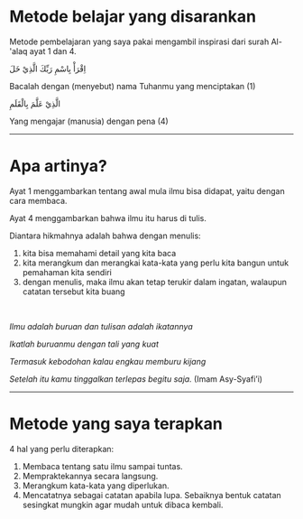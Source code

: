# Metode belajar yang disarankan
Metode pembelajaran yang saya pakai mengambil inspirasi dari surah Al-'alaq ayat 1 dan 4.

اِقْرَأْ بِاسْمِ رَبِّكَ الَّذِيْ خَلَ

Bacalah dengan (menyebut) nama Tuhanmu yang menciptakan (1)

الَّذِيْ عَلَّمَ بِالْقَلَمِ

Yang mengajar (manusia) dengan pena (4)

---

# Apa artinya?

Ayat 1 menggambarkan tentang awal mula ilmu bisa didapat, yaitu dengan cara membaca.

Ayat 4 menggambarkan bahwa ilmu itu harus di tulis.

Diantara hikmahnya adalah bahwa dengan menulis:
1. kita bisa memahami detail yang kita baca
2. kita merangkum dan merangkai kata-kata yang perlu kita bangun untuk pemahaman kita sendiri
3. dengan menulis, maka ilmu akan tetap terukir dalam ingatan, walaupun catatan tersebut kita buang

<br/>

_Ilmu adalah buruan dan tulisan adalah ikatannya_

_Ikatlah buruanmu dengan tali yang kuat_

_Termasuk kebodohan kalau engkau memburu kijang_

_Setelah itu kamu tinggalkan terlepas begitu saja._ (Imam Asy-Syafi’i)

---

# Metode yang saya terapkan
4 hal yang perlu diterapkan:
1. Membaca tentang satu ilmu sampai tuntas.
2. Mempraktekannya secara langsung.
3. Merangkum kata-kata yang diperlukan.
4. Mencatatnya sebagai catatan apabila lupa. Sebaiknya bentuk catatan sesingkat mungkin agar mudah untuk dibaca kembali.

<!-- Biasanya kucatat dalam notion -->